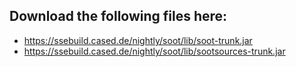 ## Download the following files here:

- https://ssebuild.cased.de/nightly/soot/lib/soot-trunk.jar
- https://ssebuild.cased.de/nightly/soot/lib/sootsources-trunk.jar
